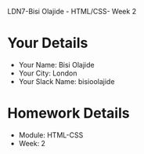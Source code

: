 <!--

The title for your pull request should be made in this format

CITY CLASS_NO - FIRST_NAME LAST_NAME - MODULE - WEEK_NO

For example,

London Class 7 - Chris Owen - HTML/CSS - Week 1

-->

LDN7-Bisi Olajide - HTML/CSS- Week 2

# Your Details

- Your Name: Bisi Olajide
- Your City: London
- Your Slack Name: bisioolajide

# Homework Details

- Module: HTML-CSS
- Week: 2
